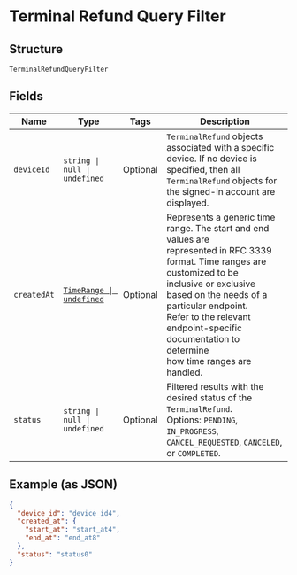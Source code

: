 
# Terminal Refund Query Filter

## Structure

`TerminalRefundQueryFilter`

## Fields

| Name | Type | Tags | Description |
|  --- | --- | --- | --- |
| `deviceId` | `string \| null \| undefined` | Optional | `TerminalRefund` objects associated with a specific device. If no device is specified, then all<br/>`TerminalRefund` objects for the signed-in account are displayed. |
| `createdAt` | [`TimeRange \| undefined`](../models/time-range.md) | Optional | Represents a generic time range. The start and end values are<br/>represented in RFC 3339 format. Time ranges are customized to be<br/>inclusive or exclusive based on the needs of a particular endpoint.<br/>Refer to the relevant endpoint-specific documentation to determine<br/>how time ranges are handled. |
| `status` | `string \| null \| undefined` | Optional | Filtered results with the desired status of the `TerminalRefund`.<br/>Options: `PENDING`, `IN_PROGRESS`, `CANCEL_REQUESTED`, `CANCELED`, or `COMPLETED`. |

## Example (as JSON)

```json
{
  "device_id": "device_id4",
  "created_at": {
    "start_at": "start_at4",
    "end_at": "end_at8"
  },
  "status": "status0"
}
```

